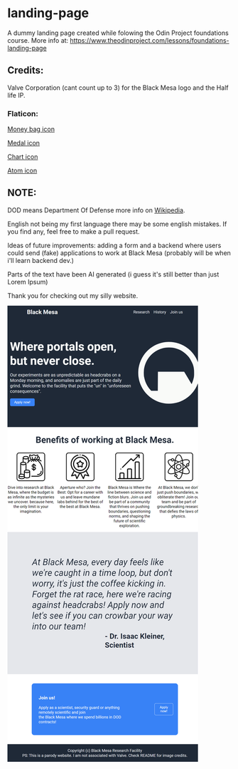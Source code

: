 # landing-page

A dummy landing page created while folowing the Odin Project foundations course.
More info at: https://www.theodinproject.com/lessons/foundations-landing-page

## Credits:

Valve Corporation (cant count up to 3) for the Black Mesa logo and the Half life IP.

### Flaticon:

[Money bag icon](https://www.flaticon.com/free-icon/money-bag_2953363?term=money&page=1&position=1&origin=search&related_id=2953363#)

[Medal icon](https://www.flaticon.com/free-icon/medal_4692414?term=best&page=1&position=3&origin=search&related_id=4692414)

[Chart icon](https://www.flaticon.com/free-icon/bar-chart_478544?term=chart&page=1&position=1&origin=search&related_id=478544)

[Atom icon](https://www.flaticon.com/free-icon/science_707557?term=science&page=1&position=54&origin=search&related_id=707557)

## NOTE:

DOD means Department Of Defense more info on [Wikipedia](https://en.wikipedia.org/wiki/United_States_Department_of_Defense).

English not being my first language there may be some english mistakes. If you find any, feel free to make a pull request.

Ideas of future improvements: adding a form and a backend where users could send (fake) applications to work at Black Mesa (probably will be when i'll learn backend dev.)

Parts of the text have been AI generated (i guess it's still better than just Lorem Ipsum)

Thank you for checking out my silly website.

![A preview of the webpage](./preview.png "website preview")
